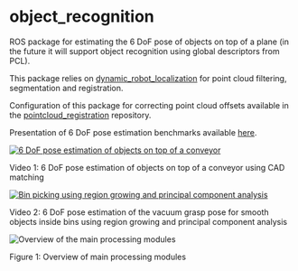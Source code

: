 # object_recognition

ROS package for estimating the 6 DoF pose of objects on top of a plane (in the future it will support object recognition using global descriptors from PCL).

This package relies on [dynamic_robot_localization](https://github.com/carlosmccosta/dynamic_robot_localization) for point cloud filtering, segmentation and registration.

Configuration of this package for correcting point cloud offsets available in the [pointcloud_registration](https://github.com/carlosmccosta/pointcloud_registration) repository.

Presentation of 6 DoF pose estimation benchmarks available [here](https://www.dropbox.com/s/frnpqfj71omnet9/Scalable_RM_T4.5.pptx?dl=0).


[![6 DoF pose estimation of objects on top of a conveyor](http://img.youtube.com/vi/GRR2e6lvnEs/maxresdefault.jpg)](http://www.youtube.com/watch?v=GRR2e6lvnEs)

Video 1: 6 DoF pose estimation of objects on top of a conveyor using CAD matching


[![Bin picking using region growing and principal component analysis](http://img.youtube.com/vi/6BgnQP4TeJM/maxresdefault.jpg)](http://www.youtube.com/watch?v=6BgnQP4TeJM)

Video 2: 6 DoF pose estimation of the vacuum grasp pose for smooth objects inside bins using region growing and principal component analysis


![Overview of the main processing modules](https://raw.githubusercontent.com/carlosmccosta/dynamic_robot_localization/kinetic-devel/docs/system-modules.png)

Figure 1: Overview of main processing modules
